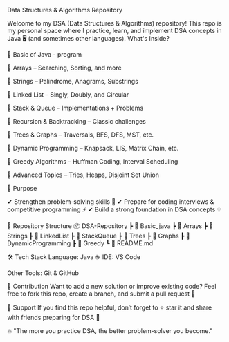 Data Structures & Algorithms Repository

Welcome to my DSA (Data Structures & Algorithms) repository! 
This repo is my personal space where I practice, learn, and implement DSA concepts in Java 🖥️ (and sometimes other languages).
 What's Inside?

🔹 Basic of Java - program 

🔹 Arrays – Searching, Sorting, and more

🔹 Strings – Palindrome, Anagrams, Substrings

🔹 Linked List – Singly, Doubly, and Circular

🔹 Stack & Queue – Implementations + Problems

🔹 Recursion & Backtracking – Classic challenges

🔹 Trees & Graphs – Traversals, BFS, DFS, MST, etc.

🔹 Dynamic Programming – Knapsack, LIS, Matrix Chain, etc.

🔹 Greedy Algorithms – Huffman Coding, Interval Scheduling

🔹 Advanced Topics – Tries, Heaps, Disjoint Set Union

🎯 Purpose

✔ Strengthen problem-solving skills 🧩
✔ Prepare for coding interviews & competitive programming ⚡
✔ Build a strong foundation in DSA concepts 💡

📂 Repository Structure
📦 DSA-Repository
 ┣ 📁 Basic_java
 ┣ 📁 Arrays
 ┣ 📁 Strings
 ┣ 📁 LinkedList
 ┣ 📁 StackQueue
 ┣ 📁 Trees
 ┣ 📁 Graphs
 ┣ 📁 DynamicProgramming
 ┣ 📁 Greedy
 ┗ 📄 README.md

🛠️ Tech Stack
Language: Java ☕
IDE: VS Code 

Other Tools: Git & GitHub

🤝 Contribution
Want to add a new solution or improve existing code?
Feel free to fork this repo, create a branch, and submit a pull request 💌

🌟 Support
If you find this repo helpful, don’t forget to ⭐ star it and share with friends preparing for DSA 🚀

🔥 "The more you practice DSA, the better problem-solver you become."
